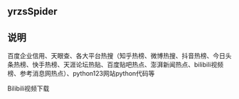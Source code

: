 yrzsSpider
--------
## 说明

百度企业信用、天眼查、各大平台热搜（知乎热榜、微博热搜、抖音热榜、今日头条热榜、快手热榜、天涯论坛热贴、百度贴吧热点、澎湃新闻热点、bilibili视频榜、参考消息网热点）、python123网站python代码等

Bilibili视频下载